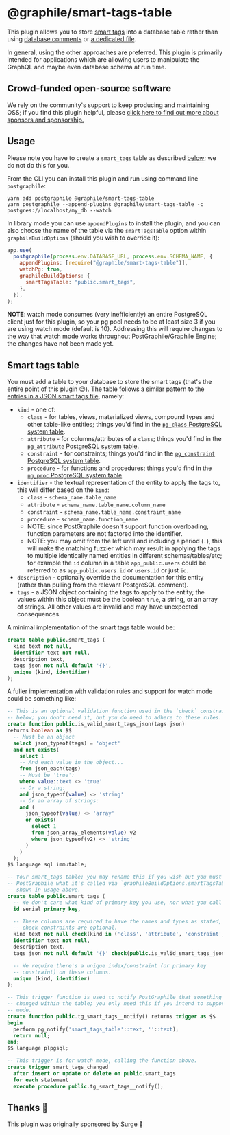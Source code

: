 # @graphile/smart-tags-table

This plugin allows you to store
[smart tags](https://www.graphile.org/postgraphile/smart-tags/) into a database
table rather than using
[database comments](https://www.graphile.org/postgraphile/smart-comments/) or
[a dedicated file](https://www.graphile.org/postgraphile/smart-tags-file/).

In general, using the other approaches are preferred. This plugin is primarily
intended for applications which are allowing users to manipulate the GraphQL and
maybe even database schema at run time.

## Crowd-funded open-source software

We rely on the community's support to keep producing and maintaining OSS; if you
find this plugin helpful, please
[click here to find out more about sponsors and sponsorship.](https://www.graphile.org/sponsor/)

## Usage

Please note you have to create a `smart_tags` table as described
[below](#smart-tags-table); we do not do this for you.

From the CLI you can install this plugin and run using command line
`postgraphile`:

```
yarn add postgraphile @graphile/smart-tags-table
yarn postgraphile --append-plugins @graphile/smart-tags-table -c postgres://localhost/my_db --watch
```

In library mode you can use `appendPlugins` to install the plugin, and you can
also choose the name of the table via the `smartTagsTable` option within
`graphileBuildOptions` (should you wish to override it):

```js
app.use(
  postgraphile(process.env.DATABASE_URL, process.env.SCHEMA_NAME, {
    appendPlugins: [require("@graphile/smart-tags-table")],
    watchPg: true,
    graphileBuildOptions: {
      smartTagsTable: "public.smart_tags",
    },
  }),
);
```

**NOTE**: watch mode consumes (very inefficiently) an entire PostgreSQL client
just for this plugin, so your pg pool needs to be at least size 3 if you are
using watch mode (default is 10). Addressing this will require changes to the
way that watch mode works throughout PostGraphile/Graphile Engine; the changes
have not been made yet.

## Smart tags table

You must add a table to your database to store the smart tags (that's the entire
point of this plugin :wink:). The table follows a similar pattern to the
[entries in a JSON smart tags file](https://www.graphile.org/postgraphile/make-pg-smart-tags-plugin/#makejsonpgsmarttagsplugin),
namely:

- `kind` - one of:
  - `class` - for tables, views, materialized views, compound types and other
    table-like entities; things you'd find in the
    [`pg_class` PostgreSQL system table](https://www.postgresql.org/docs/current/catalog-pg-class.html).
  - `attribute` - for columns/attributes of a `class`; things you'd find in the
    [`pg_attribute` PostgreSQL system table](https://www.postgresql.org/docs/current/catalog-pg-attribute.html).
  - `constraint` - for constraints; things you'd find in the
    [`pg_constraint` PostgreSQL system table](https://www.postgresql.org/docs/current/catalog-pg-constraint.html).
  - `procedure` - for functions and procedures; things you'd find in the
    [`pg_proc` PostgreSQL system table](https://www.postgresql.org/docs/current/catalog-pg-proc.html)
- `identifier` - the textual representation of the entity to apply the tags to,
  this will differ based on the `kind`:
  - `class` - `schema_name.table_name`
  - `attribute` - `schema_name.table_name.column_name`
  - `constraint` - `schema_name.table_name.constraint_name`
  - `procedure` - `schema_name.function_name`
  - NOTE: since PostGraphile doesn't support function overloading, function
    parameters are not factored into the identifier.
  - NOTE: you may omit from the left until and including a period (`.`), this
    will make the matching fuzzier which may result in applying the tags to
    multiple identically named entities in different schemas/tables/etc; for
    example the `id` column in a table `app_public.users` could be referred to
    as `app_public.users.id` or `users.id` or just `id`.
- `description` - optionally override the documentation for this entity (rather
  than pulling from the relevant PostgreSQL comment).
- `tags` - a JSON object containing the tags to apply to the entity; the values
  within this object must be the boolean `true`, a string, or an array of
  strings. All other values are invalid and may have unexpected consequences.

A minimal implementation of the smart tags table would be:

```sql
create table public.smart_tags (
  kind text not null,
  identifier text not null,
  description text,
  tags json not null default '{}',
  unique (kind, identifier)
);
```

A fuller implementation with validation rules and support for watch mode could
be something like:

```sql
-- This is an optional validation function used in the `check` constraint
-- below; you don't need it, but you do need to adhere to these rules.
create function public.is_valid_smart_tags_json(tags json)
returns boolean as $$
  -- Must be an object
  select json_typeof(tags) = 'object'
  and not exists(
    select 1
    -- And each value in the object...
    from json_each(tags)
    -- Must be 'true':
    where value::text <> 'true'
    -- Or a string:
    and json_typeof(value) <> 'string'
    -- Or an array of strings:
    and (
      json_typeof(value) <> 'array'
      or exists(
        select 1
        from json_array_elements(value) v2
        where json_typeof(v2) <> 'string'
      )
    )
  );
$$ language sql immutable;

-- Your smart_tags table; you may rename this if you wish but you must tell
-- PostGraphile what it's called via `graphileBuildOptions.smartTagsTable` as
-- shown in usage above.
create table public.smart_tags (
  -- We don't care what kind of primary key you use, nor what you call it.
  id serial primary key,

  -- These columns are required to have the names and types as stated, the
  -- check constraints are optional.
  kind text not null check(kind in ('class', 'attribute', 'constraint', 'procedure')),
  identifier text not null,
  description text,
  tags json not null default '{}' check(public.is_valid_smart_tags_json(tags)),

  -- We require there's a unique index/constraint (or primary key
  -- constraint) on these columns.
  unique (kind, identifier)
);

-- This trigger function is used to notify PostGraphile that something has
-- changed within the table; you only need this if you intend to support watch
-- mode.
create function public.tg_smart_tags__notify() returns trigger as $$
begin
  perform pg_notify('smart_tags_table'::text, ''::text);
  return null;
end;
$$ language plpgsql;

-- This trigger is for watch mode, calling the function above.
create trigger smart_tags_changed
  after insert or update or delete on public.smart_tags
  for each statement
  execute procedure public.tg_smart_tags__notify();
```

## Thanks 🙏

This plugin was originally sponsored by [Surge](http://surge.io/) 🙌
